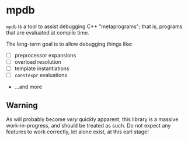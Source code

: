 # mpdb

`mpdb` is a tool to assist debugging C++ "metaprograms";
that is, programs that are evaluated at compile time.

The long-term goal is to allow debugging things like:

- [ ] preprocessor expansions
- [ ] overload resolution
- [ ] template instantiations
- [ ] `constexpr` evaluations
- ...and more

## Warning

As will probably become _very_ quickly apparent,
this library is a massive work-in-progress,
and should be treated as such.
Do not expect any features to work correctly, 
let alone exist, at this earl stage!
